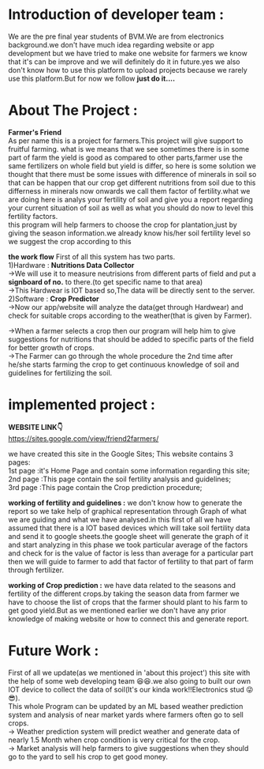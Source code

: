 # Introduction of developer team :
We are the pre final year students of BVM.We are from electronics background.we don't have much idea regarding website or app development but we have tried to make one website for farmers we know that it's can be improve and we will definitely do it in future.yes we also don't know how to use this platform to upload projects because we rarely use this platform.But for now we  follow **just do it....**  

# About The Project :
**Farmer's Friend**<br>
As per name this is a project for farmers.This project will give support to fruitful farming. what is we means that we see sometimes there is in some part of farm the yield is good as compared to other parts,farmer use the same fertilizers on whole field but yield is differ, so here is some solution we thought that there must be some issues with difference of minerals in soil so that can be happen that our crop get different nutritions from soil due to this differness in minerals now onwards we call them factor of fertility.what we are doing here is analys your fertility of soil and give you a report regarding your current situation of soil as well as what you should do now to level this fertility factors.<br>
this program will help farmers to choose the crop for plantation,just by giving the season information.we already know his/her soil fertility level so we suggest the crop according to this

**the work flow**
First of all this system has two parts.<br>
1)Hardware : **Nutritions Data Collector**<br>
    →We will use it to measure neutrisions from different parts of field and put a **signboard of no.** to there.(to get specific name to that area)<br>
    →This Hardwear is IOT based so,The data will be directly sent to the server.<br>
2)Software : **Crop Predictor**<br>
    →Now our app/website will analyze the data(get through Hardwear) and check for suitable crops according to the weather(that is given by Farmer).<br>

→When a farmer selects a crop then our program will help him to give suggestions for nutritions that should be added to specific parts of the field for better growth of crops.<br>
→The Farmer can go through the whole procedure the 2nd time after he/she starts farming the crop to get continuous knowledge of soil and guidelines for fertilizing the soil.

# implemented project :

**WEBSITE LINK:point_down:**<br>
https://sites.google.com/view/friend2farmers/

we have created this site in the Google Sites;
This website contains 3 pages:<br>
1st page :it's Home Page and contain some information regarding this site;<br>
2nd page :This page contain the soil fertility analysis and guidelines;<br>
3rd page :This page contain the Crop prediction procedure;<br>

**working of fertility and guidelines :** we don't know how to generate the report so we take help of graphical representation through Graph of what we are guiding and what we have analysed.in this first of all we have assumed that there is a IOT based devices which will take soil fertility data and send it to google sheets.the google sheet will generate the graph of it and start analyzing in this phase we took particular average of the factors and check for is the value of factor is less than average for a particular part then we will guide to farmer to add that factor of fertility to that part of farm through fertilizer.

**working of Crop prediction :** we have data related to the seasons and fertility of the different crops.by taking the season data from farmer we have to choose the list of crops that the farmer should plant to his farm to get good yield.But as we mentioned earlier we don't have any prior knowledge of making website or how to connect this and generate report.

# Future Work :
First of all we update(as we mentioned in 'about this project') this site with the help of some web developing team :laughing::laughing:.we also going to built our own IOT device to collect the data of soil(It's our kinda work!!Electronics stud :stuck_out_tongue_winking_eye::sunglasses:).<br>
This whole Program can be updated by an ML based weather prediction system and analysis of near market yards where farmers often go to sell crops.<br>
→ Weather prediction system will predict weather and generate data of nearly 1.5 Month when crop condition is very critical for the crop.<br>
→ Market analysis will help farmers to give suggestions when they should go to the yard to sell his crop to get good money.
